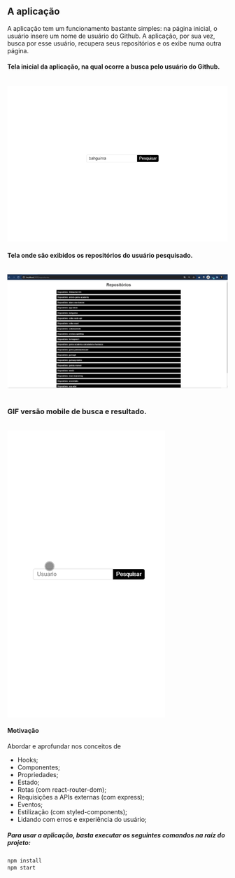 ## A aplicação
A aplicação tem um funcionamento bastante simples: na página inicial, o usuário insere um nome de usuário do Github. A aplicação, por sua vez, busca por esse usuário, recupera seus repositórios e os exibe numa outra página.

#### Tela inicial da aplicação, na qual ocorre a busca pelo usuário do Github.
<br>
 <img src="./src/img/React-App.png"/>


#### Tela onde são exibidos os repositórios do usuário pesquisado.
<br>
 <img src="./src/img/react-repository.png"/>
 <br>
 <br>
 
 ### GIF versão mobile de busca e resultado.
<br>

 <img src="./src/img/react-repository-mobile.gif"/>

#### Motivação
Abordar e aprofundar nos conceitos de 
- Hooks;
- Componentes;
- Propriedades;
- Estado;
- Rotas (com react-router-dom);
- Requisições a APIs externas (com express);
- Eventos;
- Estilização (com styled-components);
- Lidando com erros e experiência do usuário;


##### Para usar a aplicação, basta executar os seguintes comandos na raíz do projeto:
```
npm install
npm start
```
